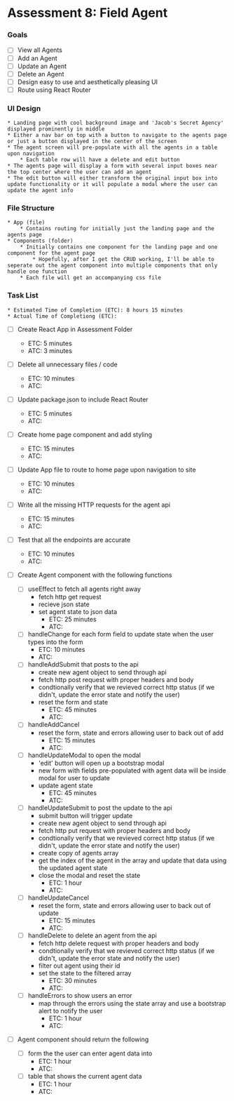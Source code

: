 # Assessment 8: Field Agent

### Goals
* [ ] View all Agents
* [ ] Add an Agent
* [ ] Update an Agent
* [ ] Delete an Agent
* [ ] Design easy to use and aesthetically pleasing UI
* [ ] Route using React Router

### UI Design
    * Landing page with cool background image and 'Jacob's Secret Agency' displayed prominently in middle
    * Either a nav bar on top with a button to navigate to the agents page or just a button displayed in the center of the screen
    * The agent screen will pre-populate with all the agents in a table upon navigation
        * Each table row will have a delete and edit button
    * The agents page will display a form with several input boxes near the top center where the user can add an agent
    * The edit button will either transform the original input box into update functionality or it will populate a modal where the user can update the agent info

### File Structure
    * App (file)
        * Contains routing for initially just the landing page and the agents page
    * Components (folder)
        * Initially contains one component for the landing page and one component for the agent page
            * Hopefully, after I get the CRUD working, I'll be able to seperate out the agent component into multiple components that only handle one function
        * Each file will get an accompanying css file

### Task List
    * Estimated Time of Completion (ETC): 8 hours 15 minutes
    * Actual Time of Completiong (ETC): 

* [ ] Create React App in Assessment Folder
    * ETC: 5 minutes
    * ATC: 3 minutes

* [ ] Delete all unnecessary files / code
    * ETC: 10 minutes
    * ATC: 

* [ ] Update package.json to include React Router
    * ETC: 5 minutes
    * ATC: 

* [ ] Create home page component and add styling
    * ETC: 15 minutes
    * ATC: 

* [ ] Update App file to route to home page upon navigation to site
    * ETC: 10 minutes
    * ATC: 

* [ ] Write all the missing HTTP requests for the agent api
    * ETC: 15 minutes
    * ATC: 

* [ ] Test that all the endpoints are accurate
    * ETC: 10 minutes
    * ATC: 

* [ ] Create Agent component with the following functions
    * [ ] useEffect to fetch all agents right away
        * fetch http get request
        * recieve json state
        * set agent state to json data
            * ETC: 25 minutes
            * ATC: 
    * [ ] handleChange for each form field to update state when the user types into the form
        * ETC: 10 minutes
        * ATC:     
    * [ ] handleAddSubmit that posts to the api 
        * create new agent object to send through api
        * fetch http post request with proper headers and body
        * condtionally verify that we revieved correct http status (if we didn't, update the error state and notify the user)
        * reset the form and state
            * ETC: 45 minutes
            * ATC: 
    * [ ] handleAddCancel
        * reset the form, state and errors allowing user to back out of add
            * ETC: 15 minutes
            * ATC: 
    * [ ] handleUpdateModal to open the modal
        * 'edit' button will open up a bootstrap modal
        * new form with fields pre-populated with agent data will be inside modal for user to update
        * update agent state
            * ETC: 45 minutes
            * ATC: 
    * [ ] handleUpdateSubmit to post the update to the api
        * submit button will trigger update
        * create new agent object to send through api
        * fetch http put request with proper headers and body
        * condtionally verify that we revieved correct http status (if we didn't, update the error state and notify the user)
        * create copy of agents array
        * get the index of the agent in the array and update that data using the updated agent state
        * close the modal and reset the state
            * ETC: 1 hour
            * ATC: 
    * [ ] handleUpdateCancel
        * reset the form, state and errors allowing user to back out of update
            * ETC: 15 minutes
            * ATC: 
    * [ ] handleDelete to delete an agent from the api
        * fetch http delete request with proper headers and body
        * condtionally verify that we revieved correct http status (if we didn't, update the error state and notify the user)
        * filter out agent using their id
        * set the state to the filtered array
            * ETC: 30 minutes
            * ATC: 
    * [ ] handleErrors to show users an error
        * map through the errors using the state array and use a bootstrap alert to notify the user
            * ETC: 1 hour
            * ATC: 

* [ ] Agent component should return the following
    * [ ] form the the user can enter agent data into
        * ETC: 1 hour
        * ATC: 
    * [ ] table that shows the current agent data
        * ETC: 1 hour
        * ATC: 


